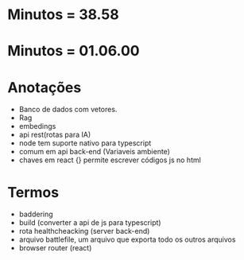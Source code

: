 # Minutos = 38.58
# Minutos = 01.06.00
# Anotações 

- Banco de dados com vetores.
- Rag
- embedings
- api rest(rotas para IA)
- node tem suporte nativo para typescript
- comum em api back-end (Variaveis ambiente)
- chaves em react {} permite escrever códigos js no html

# Termos
- baddering
- build (converter a api de js para typescript)
- rota healthcheacking (server back-end)
- arquivo battlefile, um arquivo que exporta todo os outros arquivos
- browser router (react)
